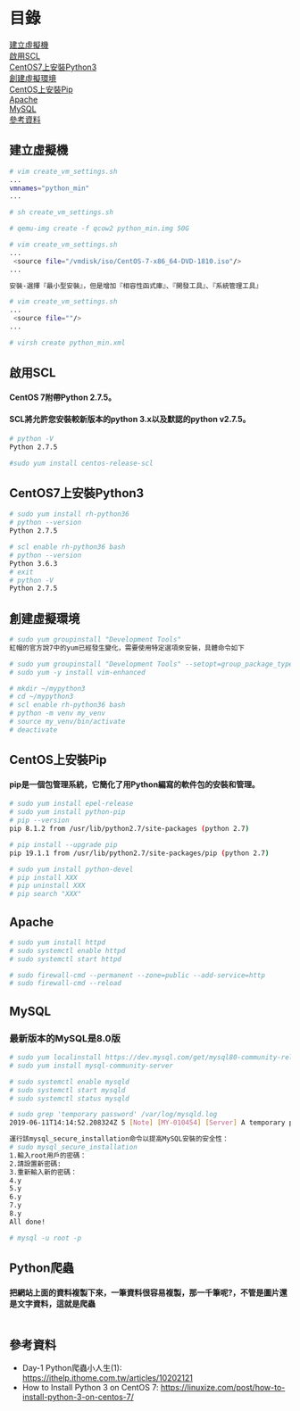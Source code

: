 # 目錄
[建立虛擬機](#建立虛擬機)  
[啟用SCL](#啟用SCL)  
[CentOS7上安裝Python3](#CentOS7上安裝Python3)  
[創建虛擬環境](#創建虛擬環境)  
[CentOS上安裝Pip](#CentOS上安裝Pip)  
[Apache](#Apache)  
[MySQL](#MySQL)  
[參考資料](#參考資料)    

<a name="建立虛擬機"/>

## 建立虛擬機
```bash
# vim create_vm_settings.sh
...
vmnames="python_min"
...

# sh create_vm_settings.sh

# qemu-img create -f qcow2 python_min.img 50G

# vim create_vm_settings.sh
...
 <source file="/vmdisk/iso/CentOS-7-x86_64-DVD-1810.iso"/>
...

安裝-選擇『最小型安裝』，但是增加『相容性函式庫』、『開發工具』、『系統管理工具』

# vim create_vm_settings.sh
...
 <source file=""/>
...

# virsh create python_min.xml
```

<a name="啟用SCL"/>

## 啟用SCL
#### CentOS 7附帶Python 2.7.5。
#### SCL將允許您安裝較新版本的python 3.x以及默認的python v2.7.5。
```bash
# python -V
Python 2.7.5

#sudo yum install centos-release-scl
```

<a name="CentOS7上安裝Python3"/>

## CentOS7上安裝Python3
```bash
# sudo yum install rh-python36
# python --version
Python 2.7.5

# scl enable rh-python36 bash
# python --version
Python 3.6.3
# exit
# python -V
Python 2.7.5
```

<a name="創建虛擬環境"/>

## 創建虛擬環境
```bash
# sudo yum groupinstall "Development Tools"
紅帽的官方說7中的yum已經發生變化，需要使用特定選項來安裝，具體命令如下

# sudo yum groupinstall "Development Tools" --setopt=group_package_types=mandatory,default,optional
# sudo yum -y install vim-enhanced

# mkdir ~/mypython3
# cd ~/mypython3
# scl enable rh-python36 bash
# python -m venv my_venv
# source my_venv/bin/activate
# deactivate
```

<a name="CentOS上安裝Pip"/>

## CentOS上安裝Pip
#### pip是一個包管理系統，它簡化了用Python編寫的軟件包的安裝和管理。
```bash
# sudo yum install epel-release
# sudo yum install python-pip
# pip --version
pip 8.1.2 from /usr/lib/python2.7/site-packages (python 2.7)

# pip install --upgrade pip
pip 19.1.1 from /usr/lib/python2.7/site-packages/pip (python 2.7)

# sudo yum install python-devel
# pip install XXX
# pip uninstall XXX
# pip search "XXX"
```

<a name="Apache"/>

## Apache
```bash
# sudo yum install httpd
# sudo systemctl enable httpd
# sudo systemctl start httpd

# sudo firewall-cmd --permanent --zone=public --add-service=http
# sudo firewall-cmd --reload
```

<a name="MySQL"/>

## MySQL
### 最新版本的MySQL是8.0版
```bash
# sudo yum localinstall https://dev.mysql.com/get/mysql80-community-release-el7-1.noarch.rpm
# sudo yum install mysql-community-server

# sudo systemctl enable mysqld
# sudo systemctl start mysqld
# sudo systemctl status mysqld

# sudo grep 'temporary password' /var/log/mysqld.log
2019-06-11T14:14:52.208324Z 5 [Note] [MY-010454] [Server] A temporary password is generated for root@localhost: XXXXXXXXX

運行該mysql_secure_installation命令以提高MySQL安裝的安全性：
# sudo mysql_secure_installation
1.輸入root用戶的密碼：
2.請設置新密碼:
3.重新輸入新的密碼：
4.y
5.y
6.y
7.y
8.y
All done!

# mysql -u root -p
```

<a name="Python爬蟲"/>

## Python爬蟲
#### 把網站上面的資料複製下來，一筆資料很容易複製，那一千筆呢?，不管是圖片還是文字資料，這就是爬蟲
```bash

```







<a name="參考資料"/>

## 參考資料
- Day-1 Python爬蟲小人生(1): https://ithelp.ithome.com.tw/articles/10202121
- How to Install Python 3 on CentOS 7: https://linuxize.com/post/how-to-install-python-3-on-centos-7/
